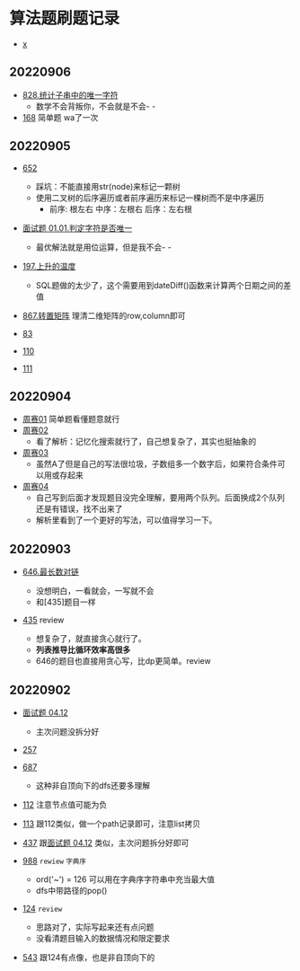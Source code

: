 # 算法题刷题记录

- [x](leetcode/editor/cn/x.py)

## 20220906

- [828.统计子串中的唯一字符](leetcode/editor/cn/828.py)
    - 数学不会背叛你，不会就是不会- -
- [168](leetcode/editor/cn/168.py) 简单题 wa了一次

## 20220905

- [652](leetcode/editor/cn/652.py)
    - 踩坑：不能直接用str(node)来标记一颗树
    - 使用二叉树的后序遍历或者前序遍历来标记一棵树而不是中序遍历
        - 前序: 根左右 中序：左根右 后序：左右根
- [面试题 01.01.判定字符是否唯一](leetcode/editor/cn/面试题%2001.01.py)
    - 最优解法就是用位运算，但是我不会- -
- [197.上升的温度](leetcode/editor/cn/197.sql)
    - SQL题做的太少了，这个需要用到dateDiff()函数来计算两个日期之间的差值
- [867.转置矩阵](leetcode/editor/cn/867.py) 理清二维矩阵的row,column即可

- [83](leetcode/editor/cn/83.py)
- [110](leetcode/editor/cn/110.py)
- [111](leetcode/editor/cn/111.py)

## 20220904

- [周赛01](leetcode/competition/6167.py) 简单题看懂题意就行
- [周赛02](leetcode/competition/6168.py)
    - 看了解析：记忆化搜索就行了，自己想复杂了，其实也挺抽象的
- [周赛03](leetcode/competition/6169.py)
    - 虽然A了但是自己的写法很垃圾，子数组多一个数字后，如果符合条件可以用或存起来
- [周赛04](leetcode/competition/6170.py)
    - 自己写到后面才发现题目没完全理解，要用两个队列。后面换成2个队列还是有错误，找不出来了
    - 解析里看到了一个更好的写法，可以值得学习一下。

## 20220903

- [646.最长数对链](leetcode/editor/cn/646.py)

    - 没想明白，一看就会，一写就不会
    - 和[435]题目一样

- [435](leetcode/editor/cn/435.py) review

    - 想复杂了，就直接贪心就行了。
    - **列表推导比循环效率高很多**
    - 646的题目也直接用贪心写，比dp更简单。review

## 20220902

- [面试题 04.12](leetcode/editor/cn/面试题%2004.12.py)

    - 主次问题没拆分好

- [257](leetcode/editor/cn/257.py)

- [687](leetcode/editor/cn/687.py)

    - 这种非自顶向下的dfs还要多理解

- [112](leetcode/editor/cn/112.py)  注意节点值可能为负

- [113](leetcode/editor/cn/113.py)  跟112类似，做一个path记录即可，注意list拷贝

- [437](leetcode/editor/cn/437.py)  跟[面试题 04.12](leetcode/editor/cn/面试题%2004.12.py) 类似，主次问题拆分好即可

- [988](leetcode/editor/cn/988.py)  `rewiew` `字典序`

    - ord('~') = 126 可以用在字典序字符串中充当最大值
    - dfs中带路径的pop()

- [124](leetcode/editor/cn/124.py)  `review`

    - 思路对了，实际写起来还有点问题
    - 没看清题目输入的数据情况和限定要求

- [543](leetcode/editor/cn/543.py) 跟124有点像，也是非自顶向下的
